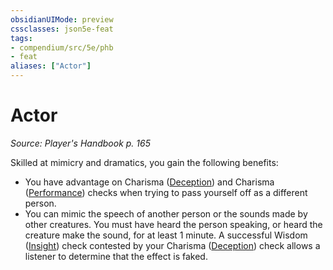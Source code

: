 ```yaml
---
obsidianUIMode: preview
cssclasses: json5e-feat
tags:
- compendium/src/5e/phb
- feat
aliases: ["Actor"]
---
```

# Actor
*Source: Player's Handbook p. 165*  

Skilled at mimicry and dramatics, you gain the following benefits:

- You have advantage on Charisma ([Deception](z_compendium/rules/skills.md#Deception)) and Charisma ([Performance](z_compendium/rules/skills.md#Performance)) checks when trying to pass yourself off as a different person.  
- You can mimic the speech of another person or the sounds made by other creatures. You must have heard the person speaking, or heard the creature make the sound, for at least 1 minute. A successful Wisdom ([Insight](z_compendium/rules/skills.md#Insight)) check contested by your Charisma ([Deception](z_compendium/rules/skills.md#Deception)) check allows a listener to determine that the effect is faked.
